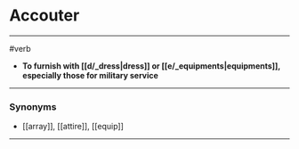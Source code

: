# Accouter
---
#verb
- **To furnish with [[d/_dress|dress]] or [[e/_equipments|equipments]], especially those for military service**
---
### Synonyms
- [[array]], [[attire]], [[equip]]
---
